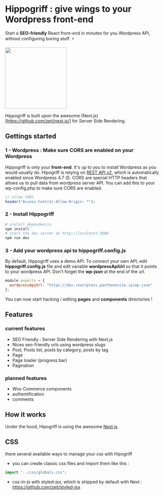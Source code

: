# Hippogriff : give wings to your Wordpress front-end

Start a **SEO-friendly** React front-end in minutes for you Wordpress API, without configuring boring stuff. ⚡ <br />

<img width="200" src="https://raw.githubusercontent.com/nyl-auster/reactpress/master/images/hippogriff.png" />

Hippogriff is built upon the awesome (Next.js)[https://github.com/zeit/next.js/] for Server Side Rendering.

## Gettings started

### 1 - Wordpress : Make sure CORS are enabled on your Wordpress

Hippogriff is only your **front-end**. It's up to you to install Wordpress as you would usually do. Hipogriff is relying on [REST API v2](http://v2.wp-api.org), which is automatically enabled since Wordpress 4.7 😊. CORS are special HTTP headers that allows us to pull data from wordpress server API. You can add this to your wp-config.php to make sure CORS are enabled.

```php
// allow CORS
header("Access-Control-Allow-Origin: *");
```

### 2 - Install Hippogriff

```sh
# install dependencis
npm install
# start the dev server on http://localhost:3000
npm run dev
```

### 3 - Add your wordpress api to hippogriff.config.js

By default, Hippogriff uses a demo API. To connect your own API, edit **hippogriff.config.js** file and edit variable **wordpressApiUrl** so that it points to your wordpress API. Don't forget the **wp-json** at the end of the url.

```js
module.exports = {
  wordpressApiUrl: "https://dev-reactpress.pantheonsite.io/wp-json"
};
```

You can now start hacking / editing **pages** and **components** directories !

## Features

### current features

- SEO Friendly : Server Side Rendering with Next.js
- Nices seo-friendly urls using wordpress slugs
- Post, Posts list, posts by category, posts by tag
- Page
- Page loader (progress bar)
- Pagination

### planned features

- Woo Commerce components
- authentification
- comments

## How it works

Under the hood, Hipogriff is using the awesome [Next.js](https://github.com/zeit/next.js/).

## CSS

there several available ways to manage your css with Hipogriff

- you can create classic css files and import them like this :

```js
import "../css/globals.css";
```

- css-in-js with styled-jsx, which is shipped by default with Next : https://github.com/zeit/styled-jsx
